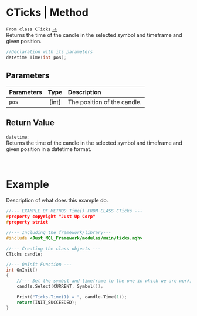 # CTicks | Method
`From class CTicks` [->](ticks.md) <br>
Returns the time of the candle in the selected symbol and timeframe and given position.

```cpp
//Declaration with its parameters
datetime Time(int pos);
```

## Parameters
| Parameters | Type  | Description                 |
| :--------- | :---: | :-------------------------- |
| `pos`      | [int] | The position of the candle. |

## Return Value
`datetime`: <br>
Returns the time of the candle in the selected symbol and timeframe and given position in a datetime format.

<br>

# Example
Description of what does this example do.
```cpp
//--- EXAMPLE OF METHOD Time() FROM CLASS CTicks ---
#property copyright "Just Up Corp"
#property strict

//--- Including the framework/library---
#include <Just_MQL_Framework/modules/main/ticks.mqh>

//--- Creating the class objects ---
CTicks candle;

//--- OnInit Function ---
int OnInit()
{
    //--- Set the symbol and timeframe to the one in which we are working on
    candle.Select(CURRENT, Symbol());

    Print("Ticks.Time(1) = ", candle.Time(1));
    return(INIT_SUCCEEDED);
}
```